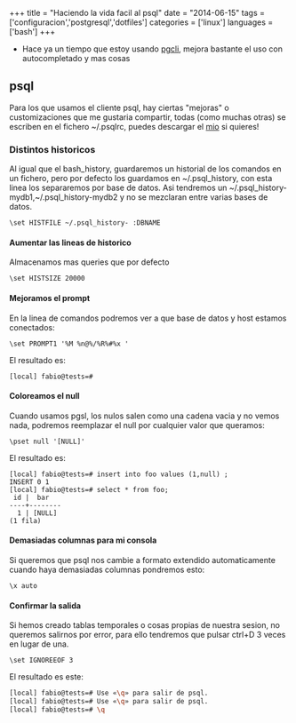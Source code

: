 +++
title =  "Haciendo la vida facil al psql"
date = "2014-06-15"
tags = ['configuracion','postgresql','dotfiles']
categories = ['linux']
languages = ['bash']
+++

* Hace ya un tiempo que estoy usando [pgcli][2], mejora bastante el uso con autocompletado y mas cosas

## psql
Para los que usamos el cliente psql, hay ciertas "mejoras" o customizaciones que me gustaria compartir, todas (como muchas otras) se escriben en el fichero ~/.psqlrc, puedes descargar el [mio][1] si quieres!


### Distintos historicos
Al igual que el bash_history, guardaremos un historial de los comandos en un fichero, pero por defecto los guardamos en ~/.psql_history, con esta linea los separaremos por base de datos. Asi tendremos un ~/.psql_history-mydb1,~/.psql_history-mydb2 y no se mezclaran entre varias bases de datos.
```
\set HISTFILE ~/.psql_history- :DBNAME
```

#### Aumentar las lineas de historico
Almacenamos mas queries que por defecto
```
\set HISTSIZE 20000
```

#### Mejoramos el prompt
En la linea de comandos podremos ver a que base de datos y host estamos conectados:

```
\set PROMPT1 '%M %n@%/%R%#%x '
```
El resultado es:

```
[local] fabio@tests=#
```

#### Coloreamos el null
Cuando usamos pgsl, los nulos salen como una cadena vacia y no vemos nada, podremos reemplazar el null por cualquier valor que queramos:
```
\pset null '[NULL]'
```
El resultado es:
```
[local] fabio@tests=# insert into foo values (1,null) ;
INSERT 0 1
[local] fabio@tests=# select * from foo;
 id |  bar
----+--------
  1 | [NULL]
(1 fila)

```

#### Demasiadas columnas para mi consola
Si queremos que psql nos cambie a formato extendido automaticamente cuando haya demasiadas columnas pondremos esto:
```
\x auto
```

#### Confirmar la salida
Si hemos creado tablas temporales o cosas propias de nuestra sesion, no queremos salirnos por error, para ello tendremos que pulsar ctrl+D 3 veces en lugar de una.
```
\set IGNOREEOF 3
```

El resultado es este:
```bash
[local] fabio@tests=# Use «\q» para salir de psql.
[local] fabio@tests=# Use «\q» para salir de psql.
[local] fabio@tests=# \q
```


[1]:https://raw.githubusercontent.com/avances123/dotfiles/master/postgresql/psqlrc
[2]:https://github.com/dbcli/pgcli
